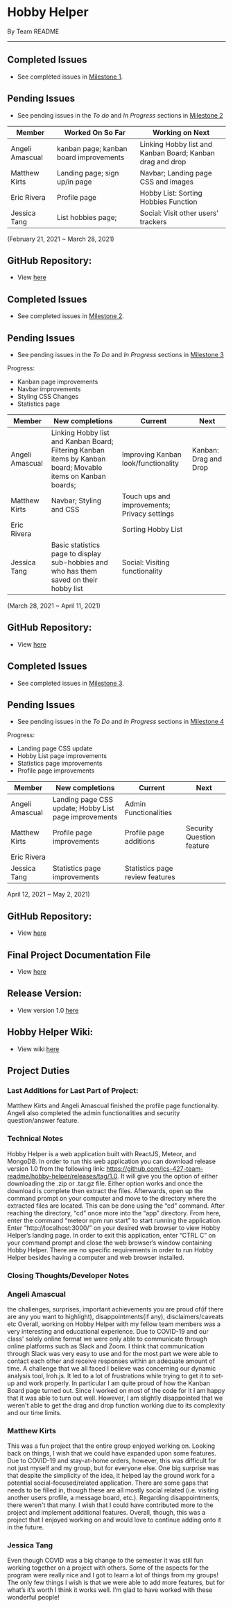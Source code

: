 # Hobby Helper
By Team README

---

## Completed Issues
- See completed issues in [Milestone 1](https://github.com/ics-427-team-readme/hobby-helper/projects/1).

## Pending Issues
- See pending issues in the *To do* and *In Progress* sections in [Milestone 2](https://github.com/ics-427-team-readme/hobby-helper/projects/3)

| Member | Worked On So Far| Working on Next |
| --- | --- | --- |
| Angeli Amascual | kanban page; kanban board improvements | Linking Hobby list and Kanban Board; Kanban drag and drop|
| Matthew Kirts | Landing page; sign up/in page | Navbar; Landing page CSS and images |
| Eric Rivera | Profile page | Hobby List: Sorting Hobbies Function|
| Jessica Tang | List hobbies page; | Social: Visit other users' trackers | 

(February 21, 2021 ~ March 28, 2021)
## GitHub Repository: 
- View [here](https://github.com/ics-427-team-readme/hobby-helper)

## Completed Issues
- See completed issues in [Milestone 2](https://github.com/ics-427-team-readme/hobby-helper/projects/3).

## Pending Issues
- See pending issues in the *To Do* and *In Progress* sections in [Milestone 3](https://github.com/ics-427-team-readme/hobby-helper/projects/5)

Progress:
- Kanban page improvements
- Navbar improvements
- Styling CSS Changes
- Statistics page

| Member | New completions | Current | Next |
| --- | --- | --- | --- |
| Angeli Amascual | Linking Hobby list and Kanban Board; Filtering Kanban items by Kanban board; Movable items on Kanban boards; | Improving Kanban look/functionality | Kanban: Drag and Drop |
| Matthew Kirts | Navbar; Styling and CSS | Touch ups and improvements; Privacy settings | |
| Eric Rivera |  | Sorting Hobby List |  |
| Jessica Tang | Basic statistics page to display sub-hobbies and who has them saved on their hobby list | Social: Visiting functionality |  |

(March 28, 2021 ~ April 11, 2021)
## GitHub Repository: 
- View [here](https://github.com/ics-427-team-readme/hobby-helper)

## Completed Issues
- See completed issues in [Milestone 3](https://github.com/ics-427-team-readme/hobby-helper/projects/5).

## Pending Issues
- See pending issues in the *To Do* and *In Progress* sections in [Milestone 4](https://github.com/ics-427-team-readme/hobby-helper/projects/7)

Progress:
- Landing page CSS update
- Hobby List page improvements
- Statistics page improvements
- Profile page improvements

| Member | New completions | Current | Next |
| --- | --- | --- | --- |
| Angeli Amascual | Landing page CSS update; Hobby List page improvements | Admin Functionalities |  |
| Matthew Kirts | Profile page improvements | Profile page additions | Security Question feature |
| Eric Rivera |  |  |  |
| Jessica Tang | Statistics page improvements | Statistics page review features |  |

April 12, 2021 ~ May 2, 2021)
## GitHub Repository: 
- View [here](https://github.com/ics-427-team-readme/hobby-helper)

## Final Project Documentation File
- View [here](https://github.com/ics-427-team-readme/hobby-helper/blob/7fdee35ff7393ad51a513594fedfdf6e8fa4bd78/Hobby%20Helper%20Documentation.pdf)

## Release Version: 
- View version 1.0 [here](https://github.com/ics-427-team-readme/hobby-helper/releases/tag/1.0)


## Hobby Helper Wiki: 
- View wiki [here](https://github.com/ics-427-team-readme/hobby-helper/wiki)

## Project Duties

### Last Additions for Last Part of Project:
Matthew Kirts and Angeli Amascual finished the profile page functionality. Angeli also completed the admin functionalities and security question/answer feature. 

### Technical Notes
Hobby Helper is a web application built with ReactJS, Meteor, and MongoDB. In order to run this web application you can download release version 1.0 from the following link: https://github.com/ics-427-team-readme/hobby-helper/releases/tag/1.0. It will give you the option of either downloading the .zip or .tar.gz file. Either option works and once the download is complete then extract the files. Afterwards, open up the command prompt on your computer and move to the directory where the extracted files are located. This can be done using the “cd” command. After reaching the directory, “cd” once more into the “app” directory. From here, enter the command “meteor npm run start” to start running the application. Enter “http://localhost:3000/” on your desired web browser to view Hobby Helper’s landing page. In order to exit this application, enter “CTRL C” on your command prompt and close the web browser’s window containing Hobby Helper. There are no specific requirements in order to run Hobby Helper besides having a computer and web browser installed.

### Closing Thoughts/Developer Notes

### Angeli Amascual
the challenges, surprises, important achievements you are proud of(if there are any you want to highlight), disappointments(if any),  disclaimers/caveats etc
Overall, working on Hobby Helper with my fellow team members was a very interesting and educational experience. Due to COVID-19 and our class' solely online format we were only able to communicate through online platforms such as Slack and Zoom. I think that communication through Slack was very easy to use and for the most part we were able to contact each other and receive responses within an adequate amount of time. A challenge that we all faced I believe was concerning our dynamic analysis tool, Iroh.js. It led to a lot of frustrations while trying to get it to set-up and work properly. In particular I am quite proud of how the Kanban Board page turned out. Since I worked on most of the code for it I am happy that it was able to turn out well. However, I am slightly disappointed that we weren't able to get the drag and drop function working due to its complexity and our time limits.

### Matthew Kirts
This was a fun project that the entire group enjoyed working on. Looking back on things, I wish that we could have expanded upon some features. Due to COVID-19 and stay-at-home orders, however, this was difficult for not just myself and my group, but for everyone else.
One big surprise was that despite the simplicity of the idea, it helped lay the ground work for a potential social-focused/related application. There are some gaps that needs to be filled in, though these are all mostly social related (i.e. visiting another users profile, a message board, etc.). Regarding disappointments, there weren't that many. I wish that I could have contributed more to the project and implement additional features.
Overall, though, this was a project that I enjoyed working on and would love to continue adding onto it in the future.

### Jessica Tang
Even though COVID was a big change to the semester it was still fun working together on a project with others. Some of the aspects for the program were really nice and I got to learn a lot of things from my groups! The only few things I wish is that we were able to add more features, but for what’s it’s worth I think it works well. I’m glad to have worked with these wonderful people!
